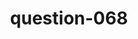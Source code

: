---
layout: question
title: question-068
number: 68
question: Name something you would buy after getting engaged.
answer1: Dress | 44
answer2: Ring | 31
answer3: Champagne/Drinks | 11
answer4: Dinner | 6
answer5:
answer6:
answer7:
answer8:
answer9:
answer10:
---